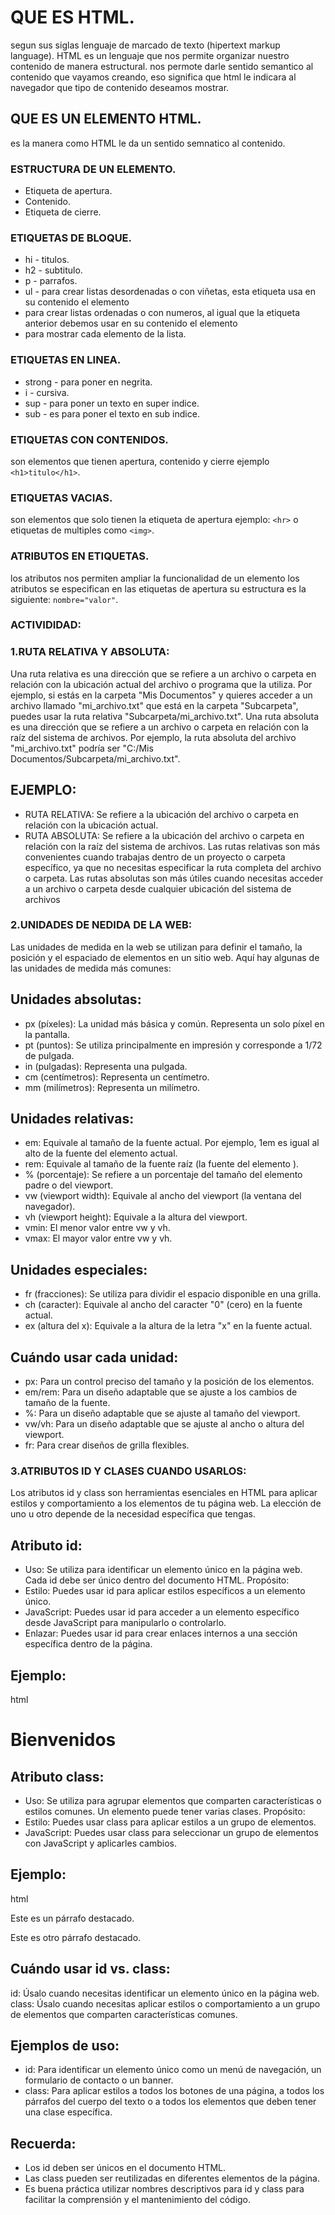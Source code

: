 # QUE ES HTML.
segun sus siglas lenguaje de marcado de texto (hipertext markup language).
HTML es un lenguaje que nos permite organizar nuestro contenido de manera estructural.
nos permote darle sentido semantico al contenido que vayamos creando, eso significa que html 
le indicara al navegador que tipo de contenido deseamos mostrar.

## QUE ES UN ELEMENTO HTML.
es la manera como HTML le da un sentido semnatico al contenido.
### ESTRUCTURA DE UN ELEMENTO.
- Etiqueta de apertura.
- Contenido.
- Etiqueta de cierre.
### ETIQUETAS DE BLOQUE.
- hi - titulos.
- h2 - subtitulo.
- p - parrafos.
- ul - para crear listas desordenadas o con viñetas, esta etiqueta usa en su contenido el elemento
  <li> para crear listas ordenadas o con numeros, al igual que la etiqueta anterior debemos usar en 
  su contenido el elemento <li> para mostrar cada elemento de la lista.
### ETIQUETAS EN LINEA.
- strong - para poner en negrita.
- i - cursiva.
- sup - para poner un texto en super indice.
- sub - es para poner el texto en sub indice.
### ETIQUETAS CON CONTENIDOS.
son elementos que tienen apertura, contenido y cierre ejemplo `<h1>titulo</h1>`.
### ETIQUETAS VACIAS.
son elementos que solo tienen la etiqueta de apertura ejemplo: `<hr>` o etiquetas de multiples como
`<img>`.
### ATRIBUTOS EN ETIQUETAS.
los atributos nos permiten ampliar la funcionalidad de un elemento los atributos se especifican en las
etiquetas de apertura su estructura es la siguiente: `nombre="valor"`.

### ACTIVIDIDAD:
### 1.RUTA RELATIVA Y ABSOLUTA:
Una ruta relativa es una dirección que se refiere a un archivo o carpeta en relación con la ubicación actual del archivo o programa que la utiliza. Por ejemplo, si estás en la carpeta "Mis Documentos" y quieres acceder a un archivo llamado "mi_archivo.txt" que está en la carpeta "Subcarpeta", puedes usar la ruta relativa "Subcarpeta/mi_archivo.txt".
Una ruta absoluta es una dirección que se refiere a un archivo o carpeta en relación con la raíz del sistema de archivos. Por ejemplo, la ruta absoluta del archivo "mi_archivo.txt" podría ser "C:/Mis Documentos/Subcarpeta/mi_archivo.txt".
## EJEMPLO:
- RUTA RELATIVA: Se refiere a la ubicación del archivo o carpeta en relación con la ubicación actual.
- RUTA ABSOLUTA: Se refiere a la ubicación del archivo o carpeta en relación con la raíz del sistema de archivos.
Las rutas relativas son más convenientes cuando trabajas dentro de un proyecto o carpeta específico, ya que no necesitas especificar la ruta completa del archivo o carpeta. Las rutas absolutas son más útiles cuando necesitas acceder a un archivo o carpeta desde cualquier ubicación del sistema de archivos

### 2.UNIDADES DE NEDIDA DE LA WEB:
Las unidades de medida en la web se utilizan para definir el tamaño, la posición y el espaciado de elementos en un sitio web. Aquí hay algunas de las unidades de medida más comunes:
## Unidades absolutas:
- px (píxeles): La unidad más básica y común. Representa un solo píxel en la pantalla.
- pt (puntos): Se utiliza principalmente en impresión y corresponde a 1/72 de pulgada.
- in (pulgadas): Representa una pulgada.
- cm (centímetros): Representa un centímetro.
- mm (milímetros): Representa un milímetro.
## Unidades relativas:
- em: Equivale al tamaño de la fuente actual. Por ejemplo, 1em es igual al alto de la fuente del elemento actual.
- rem: Equivale al tamaño de la fuente raíz (la fuente del elemento <html>).
- % (porcentaje): Se refiere a un porcentaje del tamaño del elemento padre o del viewport.
- vw (viewport width): Equivale al ancho del viewport (la ventana del navegador).
- vh (viewport height): Equivale a la altura del viewport.
- vmin: El menor valor entre vw y vh.
- vmax: El mayor valor entre vw y vh.
## Unidades especiales:
- fr (fracciones): Se utiliza para dividir el espacio disponible en una grilla.
- ch (caracter): Equivale al ancho del caracter "0" (cero) en la fuente actual.
- ex (altura del x): Equivale a la altura de la letra "x" en la fuente actual.
## Cuándo usar cada unidad:
- px: Para un control preciso del tamaño y la posición de los elementos.
- em/rem: Para un diseño adaptable que se ajuste a los cambios de tamaño de la fuente.
- %: Para un diseño adaptable que se ajuste al tamaño del viewport.
- vw/vh: Para un diseño adaptable que se ajuste al ancho o altura del viewport.
- fr: Para crear diseños de grilla flexibles.

### 3.ATRIBUTOS ID Y CLASES CUANDO USARLOS:
Los atributos id y class son herramientas esenciales en HTML para aplicar estilos y comportamiento a los elementos de tu página web. La elección de uno u otro depende de la necesidad específica que tengas.
## Atributo id:
- Uso: Se utiliza para identificar un elemento único en la página web. Cada id debe ser único dentro del documento HTML.
Propósito:
- Estilo: Puedes usar id para aplicar estilos específicos a un elemento único.
- JavaScript: Puedes usar id para acceder a un elemento específico desde JavaScript para manipularlo o controlarlo.
- Enlazar: Puedes usar id para crear enlaces internos a una sección específica dentro de la página.
## Ejemplo:
html
<h1 id="titulo-principal">Bienvenidos</h1>

## Atributo class:
- Uso: Se utiliza para agrupar elementos que comparten características o estilos comunes. Un elemento puede tener varias clases.
Propósito:
- Estilo: Puedes usar class para aplicar estilos a un grupo de elementos.
- JavaScript: Puedes usar class para seleccionar un grupo de elementos con JavaScript y aplicarles cambios.
## Ejemplo:
html
<p class="parrafo-destacado">Este es un párrafo destacado.</p>
<p class="parrafo-destacado">Este es otro párrafo destacado.</p>

## Cuándo usar id vs. class:
id: Úsalo cuando necesitas identificar un elemento único en la página web.
class: Úsalo cuando necesitas aplicar estilos o comportamiento a un grupo de elementos que comparten características comunes.
## Ejemplos de uso:
- id: Para identificar un elemento único como un menú de navegación, un formulario de contacto o un banner.
- class: Para aplicar estilos a todos los botones de una página, a todos los párrafos del cuerpo del texto o a todos los elementos que deben tener una clase específica.
## Recuerda:
- Los id deben ser únicos en el documento HTML.
- Las class pueden ser reutilizadas en diferentes elementos de la página.
- Es buena práctica utilizar nombres descriptivos para id y class para facilitar la comprensión y el mantenimiento del código.